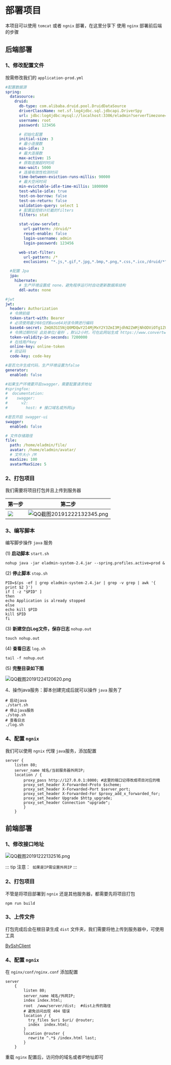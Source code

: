 # 部署项目
本项目可以使用 `tomcat` 或者 `ngnix` 部署，在这里分享下 使用 `nginx` 部署前后端的步骤

## 后端部署

### 1、修改配置文件

按需修改我们的 ```application-prod.yml```
```yaml
#配置数据源
spring:
  datasource:
    druid:
      db-type: com.alibaba.druid.pool.DruidDataSource
      driverClassName: net.sf.log4jdbc.sql.jdbcapi.DriverSpy
      url: jdbc:log4jdbc:mysql://localhost:3306/eladmin?serverTimezone=Asia/Shanghai&characterEncoding=utf8&useSSL=false
      username: root
      password: 123456

      # 初始化配置
      initial-size: 3
      # 最小连接数
      min-idle: 3
      # 最大连接数
      max-active: 15
      # 获取连接超时时间
      max-wait: 5000
      # 连接有效性检测时间
      time-between-eviction-runs-millis: 90000
      # 最大空闲时间
      min-evictable-idle-time-millis: 1800000
      test-while-idle: true
      test-on-borrow: false
      test-on-return: false
      validation-query: select 1
      # 配置监控统计拦截的filters
      filters: stat

      stat-view-servlet:
        url-pattern: /druid/*
        reset-enable: false
        login-username: admin
        login-password: 123456

      web-stat-filter:
        url-pattern: /*
        exclusions: "*.js,*.gif,*.jpg,*.bmp,*.png,*.css,*.ico,/druid/*"

  #配置 Jpa
  jpa:
    hibernate:
      # 生产环境设置成 none，避免程序运行时自动更新数据库结构
      ddl-auto: none

#jwt
jwt:
  header: Authorization
  # 令牌前缀
  token-start-with: Bearer
  # 必须使用最少88位的Base64对该令牌进行编码
  base64-secret: ZmQ0ZGI5NjQ0MDQwY2I4MjMxY2Y3ZmI3MjdhN2ZmMjNhODViOTg1ZGE0NTBjMGM4NDA5NzYxMjdjOWMwYWRmZTBlZjlhNGY3ZTg4Y2U3YTE1ODVkZDU5Y2Y3OGYwZWE1NzUzNWQ2YjFjZDc0NGMxZWU2MmQ3MjY1NzJmNTE0MzI=
  # 令牌过期时间 此处单位/毫秒 ，默认2小时，可在此网站生成 https://www.convertworld.com/zh-hans/time/milliseconds.html
  token-validity-in-seconds: 7200000
  # 在线用户key
  online-key: online-token
  # 验证码
  code-key: code-key

#是否允许生成代码，生产环境设置为false
generator:
  enabled: false

#如果生产环境要开启swagger，需要配置请求地址
#springfox:
#  documentation:
#    swagger:
#      v2:
#        host: # 接口域名或外网ip

#是否开启 swagger-ui
swagger:
  enabled: false

# 文件存储路径
file:
  path: /home/eladmin/file/
  avatar: /home/eladmin/avatar/
  # 文件大小 /M
  maxSize: 100
  avatarMaxSize: 5
```
### 2、打包项目

我们需要将项目打包并且上传到服务器

|   第一步  |   第二步  |
|--- | --- |
|  ![](https://i.loli.net/2019/03/28/5c9c95c835dd0.png)   |  ![QQ截图20191222132345.png](https://i.loli.net/2019/12/22/EaHRCpo9jmSXfTI.png)   |

### 3、编写脚本

编写脚步操作 ```java``` 服务

(1) **启动脚本** ```start.sh ```<br>
```
nohup java -jar eladmin-system-2.4.jar --spring.profiles.active=prod &
```
(2) **停止脚本** ```stop.sh ``` <br>
```
PID=$(ps -ef | grep eladmin-system-2.4.jar | grep -v grep | awk '{ print $2 }')
if [ -z "$PID" ]
then
echo Application is already stopped
else
echo kill $PID
kill $PID
fi
```
(3) **新建空白Log文件，保存日志** ```nohup.out```
```
touch nohup.out
```
(4) **查看日志** ```log.sh```
```
tail -f nohup.out
```
(5) **完整目录如下图**

![QQ截图20191224120620.png](https://i.loli.net/2019/12/24/KEzoIi8veR3WcQh.png)

4、操作java服务：脚本创建完成后就可以操作 ```java``` 服务了
```
# 启动java
./start.sh
# 停止java服务
./stop.sh
# 查看日志
./log.sh
```
### 4、配置 ```ngnix```

我们可以使用 ```ngnix``` 代理 ```java```服务，添加配置
```
server {
    listen 80;
    server_name 域名/当前服务器外网IP;
    location / {
        proxy_pass http://127.0.0.1:8000; #这里的端口记得改成项目对应的哦
        proxy_set_header X-Forwarded-Proto $scheme;
        proxy_set_header X-Forwarded-Port $server_port;
        proxy_set_header X-Forwarded-For $proxy_add_x_forwarded_for;
        proxy_set_header Upgrade $http_upgrade;
        proxy_set_header Connection "upgrade";
        }
    }
```
## 前端部署
### 1、修改接口地址

![QQ截图20191222132516.png](https://i.loli.net/2019/12/22/q8jW3umfJQStOGw.png)

::: tip
注意：``` 如果是IP需设置外网IP```
:::
### 2、打包项目
不管是将项目部署到 ```ngnix``` 还是其他服务器，都需要先将项目打包
 ```
 npm run build
```
### 3、上传文件
打包完成后会在根目录生成 ```dist``` 文件夹，我们需要将他上传到服务器中，可使用工具 

[BvSshClient](https://www.lanzous.com/i3fbbgb)

### 4、配置 ```ngnix```
在 ```nginx/conf/nginx.conf```  添加配置
``` 
server
    {
        listen 80;
        server_name 域名/外网IP;
        index index.html;
        root  /www/server/dist;  #dist上传的路径
        # 避免访问出现 404 错误
        location / {
          try_files $uri $uri/ @router;
          index  index.html;
        }
        location @router {
          rewrite ^.*$ /index.html last;
        }  
    } 
```
重载 ```nginx``` 配置后，访问你的域名或者IP地址即可

